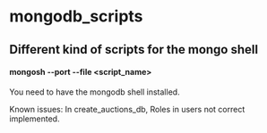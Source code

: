 # mongodb_scripts
## Different kind of scripts for the mongo shell
#### mongosh --port <port> --file <script_name>
  You need to have the mongodb shell installed.
  
  
Known issues: In create_auctions_db, Roles in users not correct implemented.
